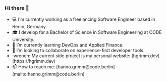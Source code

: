 ### Hi there 👋

<div>
  <ul>
<li>💻 I’m currently working as a freelancing Software Engineer based in Berlin, Germany.</li>
<li>🎓 I develop for a Bachelor of Science in Software Engineering at CODE University.</li>
<li>🌱 I’m currently learning DevOps and Applied Finance.</li>
<li>👯 I’m looking to collaborate on experience-first developer tools.</li>
<li>:wrench: My current side project is my personal website: [hgrimm.dev](https://hgrimm.dev)</li>
<li>📫 How to reach me: [hanno.grimm@code.berlin](mailto:hanno.grimm@code.berlin)</li>
  </ul>
</div>
